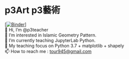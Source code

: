 # p3Art p3藝術
[[![Binder](https://mybinder.org/badge_logo.svg)](https://mybinder.org/v2/gh/p3teacher/p3Art/main)]<br>
👋 Hi, I’m @p3teacher <br>
👀 I’m interested in Islamic Geometry Pattern. <br>
🌱 I’m currently teaching JupyterLab Python. <br>
🌱 My teaching focus on Python 3.7 + matplotlib + shapely <br>
📫 How to reach me : tour945@gmail.com
